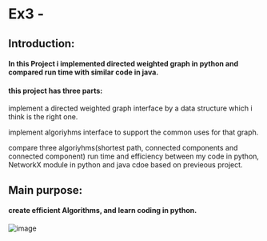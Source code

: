 # Ex3 - 
## Introduction: 
#### In this Project i implemented directed weighted graph in python and compared run time with similar code in java.
#### this project has three parts:
implement a directed weighted graph interface by a data structure which i think is the right one. 

implement algoriyhms interface to support the common uses for that graph.

compare three algoriyhms(shortest path, connected components and connected component) run time and efficiency between my code in python, NetworkX module in python and java cdoe based on previeous project.
## Main purpose:
#### create efficient Algorithms, and learn coding in python.
![image](https://user-images.githubusercontent.com/63556870/104638298-ab1c7800-56ae-11eb-9190-b1f13279f616.png)
